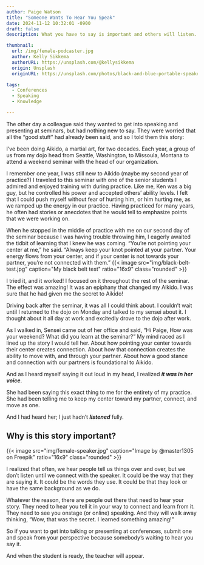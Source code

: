 ```yaml
---
author: Paige Watson
title: "Someone Wants To Hear You Speak"
date: 2024-11-12 10:32:01 -0900
draft: false
description: What you have to say is important and others will listen.

thumbnail:
  url: /img/female-podcaster.jpg
  author: Kelly Sikkema
  authorURL: https://unsplash.com/@kellysikkema
  origin: Unsplash
  originURL: https://unsplash.com/photos/black-and-blue-portable-speaker-zU3HUZvAKJ0

tags:
  - Conferences
  - Speaking
  - Knowledge

---
```


The other day a colleague said they wanted to get into speaking and presenting at seminars, but had nothing new to say.
They were worried that all the “good stuff” had already been said, and so I told them this story:

I’ve been doing Aikido, a martial art, for two decades. Each year, a group of us from my dojo head from Seattle,
Washington, to Missoula, Montana to attend a weekend seminar with the head of our organization.

I remember one year, I was still new to Aikido (maybe my second year of practice?) I traveled to this seminar with one
of the senior students I admired and enjoyed training with during practice. Like me, Ken was a big guy, but he
controlled his power and accepted others’ ability levels. I felt that I could push myself without fear of hurting him,
or him hurting me, as we ramped up the energy in our practice. Having practiced for many years, he often had stories or
anecdotes that he would tell to emphasize points that we were working on.

When he stopped in the middle of practice with me on our second day of the seminar because I was having trouble throwing
him, I eagerly awaited the tidbit of learning that I knew he was coming. “You’re not pointing your center at me,” he
said. “Always keep your knot pointed at your partner. Your energy flows from your center, and if your center is not
towards your partner, you’re not connected with them.”
{{< image src="img/black-belt-test.jpg" caption="My black belt test" ratio="16x9" class="rounded" >}}

I tried it, and it worked! I focused on it throughout the rest of the seminar. The effect was amazing! It was an
epiphany that changed my Aikido. I was sure that he had given me the secret to Aikido!

Driving back after the seminar, it was all I could think about. I couldn’t wait until I returned to the dojo on Monday
and talked to my sensei about it. I thought about it all day at work and excitedly drove to the dojo after work.

As I walked in, Sensei came out of her office and said, “Hi Paige, How was your weekend? What did you learn at the
seminar?” My mind raced as I lined up the story I would tell her. About how pointing your center towards their center
creates connection. About how that connection creates the ability to move with, and through your partner. About how a
good stance and connection with our partners is foundational to Aikido.

And as I heard myself saying it out loud in my head, I realized **_it was in her voice_**.

She had been saying this exact thing to me for the entirety of my practice. She had been telling me to keep my center
toward my partner, connect, and move as one.

And I had heard her; I just hadn’t **_listened_** fully.

## Why is this story important?

{{< image src="img/female-speaker.jpg" caption="Image by @master1305 on Freepik" ratio="16x9" class="rounded" >}}

I realized that often, we hear people tell us things over and over, but we don’t listen until we connect with the
speaker. It could be the way that they are saying it. It could be the words they use. It could be that they look or have
the same background as we do.

Whatever the reason, there are people out there that need to hear your story. They need to hear you tell it in your way
to connect and learn from it. They need to see you onstage (or online) speaking. And they will walk away thinking, “Wow,
that was the secret. I learned something amazing!”

So if you want to get into talking or presenting at conferences, submit one and speak from your perspective because
somebody’s waiting to hear you say it.

And when the student is ready, the teacher will appear.